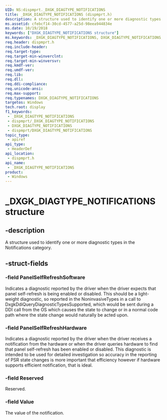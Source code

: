 ```yaml
---
UID: NS:dispmprt._DXGK_DIAGTYPE_NOTIFICATIONS
title: _DXGK_DIAGTYPE_NOTIFICATIONS (dispmprt.h)
description: A structure used to identify one or more diagnostic types in the Notifications category.
ms.assetid: cfebcf14-30cd-4577-a25d-98eea944834e
ms.date: 10/19/2018
keywords: ["DXGK_DIAGTYPE_NOTIFICATIONS structure"]
ms.keywords: _DXGK_DIAGTYPE_NOTIFICATIONS, DXGK_DIAGTYPE_NOTIFICATIONS,
req.header: dispmprt.h
req.include-header: 
req.target-type: 
req.target-min-winverclnt: 
req.target-min-winversvr: 
req.kmdf-ver: 
req.umdf-ver: 
req.lib: 
req.dll: 
req.ddi-compliance: 
req.unicode-ansi: 
req.max-support: 
req.typenames: DXGK_DIAGTYPE_NOTIFICATIONS
targetos: Windows
tech.root: display
f1_keywords:
 - _DXGK_DIAGTYPE_NOTIFICATIONS
 - dispmprt/_DXGK_DIAGTYPE_NOTIFICATIONS
 - DXGK_DIAGTYPE_NOTIFICATIONS
 - dispmprt/DXGK_DIAGTYPE_NOTIFICATIONS
topic_type:
 - apiref
api_type:
 - HeaderDef
api_location:
 - dispmprt.h
api_name:
 - _DXGK_DIAGTYPE_NOTIFICATIONS
product:
 - Windows
---
```


# _DXGK_DIAGTYPE_NOTIFICATIONS structure


## -description

A structure used to identify one or more diagnostic types in the Notifications category.

## -struct-fields

### -field PanelSelfRefreshSoftware

Indicates a diagnostic reported by the driver when the driver expects that panel self-refresh is being enabled or disabled.  This should be a light-weight diagnostic, so reported in the NoninvasiveTypes in a call to DxgkDdiQueryDiagnosticTypesSupported, which would be sent during a DDI call from the OS which causes the state to change or in a normal code path where the state change would naturally be acted upon.

### -field PanelSelfRefreshHardware

Indicates a diagnostic reported by the driver when the driver receives a notification from the hardware or when the driver queries hardware to find that panel self-refresh has been enabled or disabled.  This diagnostic is intended to be used for detailed investigation so accuracy in the reporting of PSR state changes is more important that efficiency however if hardware supports efficient notification, that is ideal.

### -field Reserved

Reserved.

### -field Value

The value of the notification.


